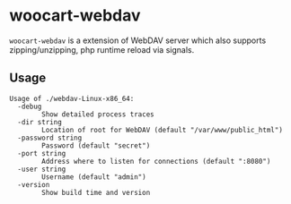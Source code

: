 # woocart-webdav

`woocart-webdav` is a extension of WebDAV server which also supports zipping/unzipping, php runtime reload via signals.


## Usage

```shell
Usage of ./webdav-Linux-x86_64:
  -debug
    	Show detailed process traces
  -dir string
    	Location of root for WebDAV (default "/var/www/public_html")
  -password string
    	Password (default "secret")
  -port string
    	Address where to listen for connections (default ":8080")
  -user string
    	Username (default "admin")
  -version
    	Show build time and version

```